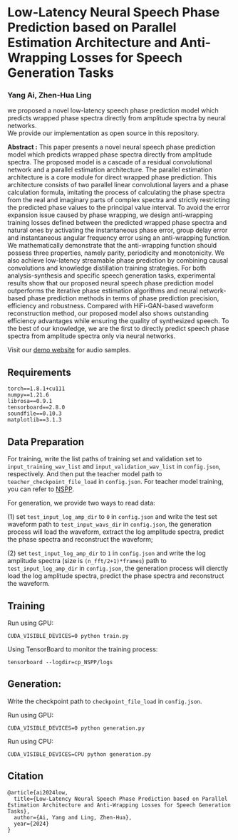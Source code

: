 # Low-Latency Neural Speech Phase Prediction based on Parallel Estimation Architecture and Anti-Wrapping Losses for Speech Generation Tasks
### Yang Ai, Zhen-Hua Ling

we proposed a novel low-latency speech phase prediction model which predicts wrapped phase spectra directly from amplitude spectra by neural networks.<br/>
We provide our implementation as open source in this repository.

**Abstract :**
This paper presents a novel neural speech phase prediction model which predicts wrapped phase spectra directly from amplitude spectra. The proposed model is a cascade of a residual convolutional network and a parallel estimation architecture. The parallel estimation architecture is a core module for direct wrapped phase prediction. This architecture consists of two parallel linear convolutional layers and a phase calculation formula, imitating the process of calculating the phase spectra from the real and imaginary parts of complex spectra and strictly restricting the predicted phase values to the principal value interval. To avoid the error expansion issue caused by phase wrapping, we design anti-wrapping training losses defined between the predicted wrapped phase spectra and natural ones by activating the instantaneous phase error, group delay error and instantaneous angular frequency error using an anti-wrapping function. We mathematically demonstrate that the anti-wrapping function should possess three properties, namely parity, periodicity and monotonicity. We also achieve low-latency streamable phase prediction by combining causal convolutions and knowledge distillation training strategies. For both analysis-synthesis and specific speech generation tasks, experimental results show that our proposed neural speech phase prediction model outperforms the iterative phase estimation algorithms and neural network-based phase prediction methods in terms of phase prediction precision, efficiency and robustness. Compared with HiFi-GAN-based waveform reconstruction method, our proposed model also shows outstanding efficiency advantages while ensuring the quality of synthesized speech. To the best of our knowledge, we are the first to directly predict speech phase spectra from amplitude spectra only via neural networks.

Visit our [demo website](https://yangai520.github.io/LL-NSPP) for audio samples.

## Requirements
```
torch==1.8.1+cu111
numpy==1.21.6
librosa==0.9.1
tensorboard==2.8.0
soundfile==0.10.3
matplotlib==3.1.3
```

## Data Preparation
For training, write the list paths of training set and validation set to `input_training_wav_list` and `input_validation_wav_list` in `config.json`, respectively. And then put the teacher model path to `teacher_checkpoint_file_load` in `config.json`. For teacher model training, you can refer to [NSPP](https://github.com/yangai520/NSPP).

For generation, we provide two ways to read data:

(1) set `test_input_log_amp_dir` to `0` in `config.json` and write the test set waveform path to `test_input_wavs_dir` in `config.json`, the generation process will load the waveform, extract the log amplitude spectra, predict the phase spectra and reconstruct the waveform;

(2) set `test_input_log_amp_dir` to `1` in `config.json` and write the log amplitude spectra (size is `(n_fft/2+1)*frames`) path to `test_input_log_amp_dir` in `config.json`, the generation process will dierctly load the log amplitude spectra, predict the phase spectra and reconstruct the waveform.

## Training
Run using GPU:
```
CUDA_VISIBLE_DEVICES=0 python train.py
```
Using TensorBoard to monitor the training process:
```
tensorboard --logdir=cp_NSPP/logs
```

## Generation:
Write the checkpoint path to `checkpoint_file_load` in `config.json`.

Run using GPU:
```
CUDA_VISIBLE_DEVICES=0 python generation.py
```
Run using CPU:
```
CUDA_VISIBLE_DEVICES=CPU python generation.py
```

## Citation
```
@article{ai2024low,
  title={Low-Latency Neural Speech Phase Prediction based on Parallel Estimation Architecture and Anti-Wrapping Losses for Speech Generation Tasks},
  author={Ai, Yang and Ling, Zhen-Hua},
  year={2024}
}
```
